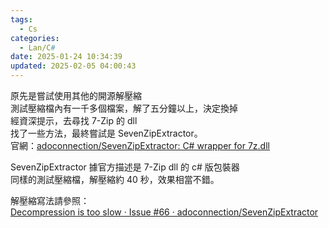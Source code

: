 ```yaml
---
tags:
  - Cs
categories:
  - Lan/C#
date: 2025-01-24 10:34:39
updated: 2025-02-05 04:00:43
---
```

原先是嘗試使用其他的開源解壓縮  
測試壓縮檔內有一千多個檔案，解了五分鐘以上，決定換掉  
經資深提示，去尋找 7-Zip 的 dll  
找了一些方法，最終嘗試是 SevenZipExtractor。  
官網：[adoconnection/SevenZipExtractor: C# wrapper for 7z.dll](https://github.com/adoconnection/SevenZipExtractor)

SevenZipExtractor 據官方描述是 7-Zip dll 的 c# 版包裝器  
同樣的測試壓縮檔，解壓縮約 40 秒，效果相當不錯。  

解壓縮寫法請參照：  
[Decompression is too slow · Issue #66 · adoconnection/SevenZipExtractor](https://github.com/adoconnection/SevenZipExtractor/issues/66)  
